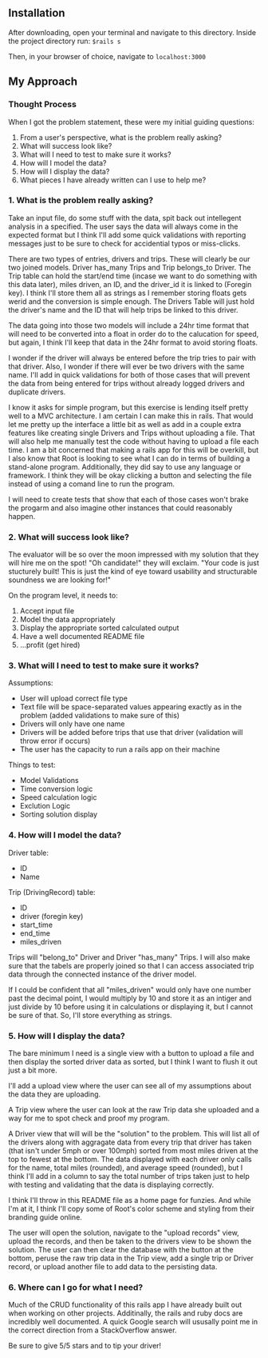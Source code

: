 <h2>Installation</h2>
<div class="container">
  <section>
    <p>
      After downloading, open your terminal and navigate to this directory. Inside the project directory run: <code>$rails s</code>
    </p>
    <p>
      Then, in your browser of choice, navigate to <code>localhost:3000</code>
    </p>
  </section>
</div>
<h2>My Approach</h2>
<div class="container">
  <section>
    <h3>Thought Process</h3>
    <p>When I got the problem statement, these were my initial guiding questions:</p>
    <ol>
      <li>From a user's perspective, what is the problem really asking?</li>
      <li>What will success look like?</li>
      <li>What will I need to test to make sure it works?</li>
      <li>How will I model the data?</li>
      <li>How will I display the data?</li>
      <li>What pieces I have already written can I use to help me?</li>
    </ol>
  </section>

  <section>
    <h3>1. What is the problem really asking?</h3>
    <p>
      Take an input file, do some stuff with the data, spit back out intellegent analysis in a specified. The user says the data will always come in the expected format but I think I'll add some quick validations with reporting messages just to be sure to check for accidential typos or miss-clicks.
    </p>
    <p>
      There are two types of entries, drivers and trips. These will clearly be our two joined models. Driver has_many Trips and Trip belongs_to Driver. The Trip table can hold the start/end time (incase we want to do something with this data later), miles driven, an ID, and the driver_id it is linked to (Foregin key). I think I'll store them all as strings as I remember storing floats gets werid and the conversion is simple enough. The Drivers Table will just hold the driver's name and the ID that will help trips be linked to this driver.
    </p>
    <p>
      The data going into those two models will include a 24hr time format that will need to be converted into a float in order do to the calucation for speed, but again, I think I'll keep that data in the 24hr format to avoid storing floats.
    </p>
    <p>
      I wonder if the driver will always be entered before the trip tries to pair with that driver. Also, I wonder if there will ever be two drivers with the same name. I'll add in quick validations for both of those cases that will prevent the data from being entered for trips without already logged drivers and duplicate drivers.
    </p>
    <p>
      I know it asks for simple program, but this exercise is lending itself pretty well to a MVC architecture. I am certain I can make this in rails. That would let me pretty up the interface a little bit as well as add in a couple extra features like creating single Drivers and Trips without uploading a file. That will also help me manually test the code without having to upload a file each time. I am a bit concerned that making a rails app for this will be overkill, but I also know that Root is looking to see what I can do in terms of building a stand-alone program. Additionally, they did say to use any language or framework. I think they will be okay clicking a button and selecting the file instead of using a comand line to run the program.
    </p>
    <p>
      I will need to create tests that show that each of those cases won't brake the progarm and also imagine other instances that could reasonably happen.
    </p>
  </section>

  <section>
    <h3>2. What will success look like?</h3>
    <p>
      The evaluator will be so over the moon impressed with my solution that they will hire me on the spot! "Oh candidate!" they will exclaim. "Your code is just stucturely built! This is just the kind of eye toward usability and structurable soundness we are looking for!"
    </p>
    <p>
      On the program level, it needs to:
      <ol>
        <li>Accept input file</li>
        <li>Model the data appropriately</li>
        <li>Display the appropriate sorted calculated output</li>
        <li>Have a well documented README file</li>
        <li>...profit (get hired)</li>
      </ol>
    </p>
  </section>

  <section>
    <h3>3. What will I need to test to make sure it works?</h3>
    <p>
      Assumptions:
      <ul>
        <li>User will upload correct file type</li>
        <li>Text file will be space-separated values appearing exactly as in the problem (added validations to make sure of this)</li>
        <li>Drivers will only have one name</li>
        <li>Drivers will be added before trips that use that driver (validation will throw error if occurs)</li>
        <li>The user has the capacity to run a rails app on their machine</li>
      </ul>
    </p>
    <p>
      Things to test:
      <ul>
        <li>Model Validations</li>
        <li>Time conversion logic</li>
        <li>Speed calculation logic</li>
        <li>Exclution Logic</li>
        <li>Sorting solution display</li>
      </ul>
    </p>
  </section>

  <section>
    <h3>4. How will I model the data?</h3>
    <p>
      Driver table:
      <ul>
        <li>ID</li>
        <li>Name</li>
      </ul>
    </p>
    <p>
      Trip (DrivingRecord) table:
      <ul>
        <li>ID</li>
        <li>driver (foregin key)</li>
        <li>start_time</li>
        <li>end_time</li>
        <li>miles_driven</li>
      </ul>
    </p>
    <p>
      Trips will "belong_to" Driver and Driver "has_many" Trips. I will also make sure that the tabels are properly joined so that I can access associated trip data through the connected instance of the driver model.
    </p>
    <p>
      If I could be confident that all "miles_driven" would only have one number past the decimal point, I would multiply by 10 and store it as an intiger and just divide by 10 before using it in calculations or displaying it, but I cannot be sure of that. So, I'll store everything as strings.
    </p>
  </section>

  <section>
    <h3>5. How will I display the data?</h3>
    <p>
      The bare minimum I need is a single view with a button to upload a file and then display the sorted driver data as sorted, but I think I want to flush it out just a bit more.
    </p>
    <p>
      I'll add a upload view where the user can see all of my assumptions about the data they are uploading.
    </p>
    <p>
      A Trip view where the user can look at the raw Trip data she uploaded and a way for me to spot check and proof my program.
    </p>
    <p>
      A Driver view that will will be the "solution" to the problem. This will list all of the drivers along with aggragate data from every trip that driver has taken (that isn't under 5mph or over 100mph) sorted from most miles driven at the top to fewest at the bottom. The data displayed with each driver only calls for the name, total miles (rounded), and average speed (rounded), but I think I'll add in a column to say the total number of trips taken just to help with testing and validating that the data is displaying correctly.
    </p>
    <p>
      I think I'll throw in this README file as a home page for funzies. And while I'm at it, I think I'll copy some of Root's color scheme and styling from their branding guide online.
    </p>
    <p>
      The user will open the solution, navigate to the "upload records" view, upload the records, and then be taken to the drivers view to be shown the solution. The user can then clear the database with the button at the bottom, peruse the raw trip data in the Trip view, add a single trip or Driver record, or upload another file to add data to the persisting data.
    </p>
  </section>

  <section>
    <h3>6. Where can I go for what I need?</h3>
    <p>
      Much of the CRUD functionality of this rails app I have already built out when working on other projects. Additinally, the rails and ruby docs are incredibly well documented. A quick Google search will ususally point me in the correct direction from a StackOverflow answer.
    </p>
    <p>
      Be sure to give 5/5 stars and to tip your driver!
    </p>
  </section>
</div>
